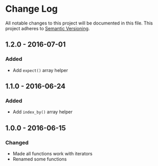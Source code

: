 # Change Log

All notable changes to this project will be documented in this file.
This project adheres to [Semantic Versioning](http://semver.org/).

## 1.2.0 - 2016-07-01
### Added

- Add `expect()` array helper

## 1.1.0 - 2016-06-24
### Added

- Add `index_by()` array helper

## 1.0.0 - 2016-06-15
### Changed

- Made all functions work with iterators
- Renamed some functions

